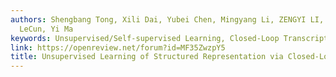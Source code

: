 ```yaml
---
authors: Shengbang Tong, Xili Dai, Yubei Chen, Mingyang Li, ZENGYI LI, Brent Yi, Yann
  LeCun, Yi Ma
keywords: Unsupervised/Self-supervised Learning, Closed-Loop Transcription
link: https://openreview.net/forum?id=MF35ZwzpY5
title: Unsupervised Learning of Structured Representation via Closed-Loop Transcription
---
```

